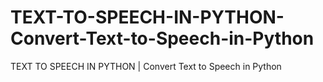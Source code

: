 # TEXT-TO-SPEECH-IN-PYTHON-Convert-Text-to-Speech-in-Python
TEXT TO SPEECH IN PYTHON | Convert Text to Speech in Python
